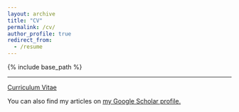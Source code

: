```yaml
---
layout: archive
title: "CV"
permalink: /cv/
author_profile: true
redirect_from:
  - /resume
---
```


{% include base_path %}

------

[Curriculum Vitae](http://wenqian-ye.github.io/files/cv.pdf)

You can also find my articles on <u><a href="{{author.googlescholar}}">my Google Scholar profile</a>.</u>

<!-- Publications
------

(* indicates equal contribution. ) -->
<!-- 
1. **Masked Domain Adaptation (MDA): Lipschitz Regularized Masked Self-supervised Learning for Chest X-ray Domain Adaptation** \[[paper]()\]

   * Xu Cao*, <u>Wenqian Ye*</u>, Elena Sizikova, Kenny Moise, Megan Coffee
   * Under review at The IEEE/CVF Conference on Computer Vision and Pattern Recognition (CVPR), 2023.
   -->
<!-- 2. **ViTASD: Robust ViT Baselines for Autism Spectrum Disorder Facial Detection** \[[paper](https://arxiv.org/abs/2210.16943)\]

   * Xu Cao*, <u>Wenqian Ye*</u>, Elena Sizikova, Xue Bai, Megan Coffee, Hongwu Zeng, Jianguo Cao
   * IEEE International Conference on Acoustics, Speech, and Signal Processing (ICASSP), 2023.

3. **Uncertainty Estimation in Deterministic Vision Transformer** \[[paper](https://charliezhaoyinpeng.github.io/UDM-AAAI23/ap/)\]

   * <u>Wenqian Ye*</u>, Yunsheng Ma*, Xu Cao
   * AAAI Workshop on Uncertainty Reasoning and Quantification in Decision Making (UDM-AAAI), 2023.

4. **Bird’s-Eye-View Traffic Scene Representation Learning via Channel Masked Autoencoder** \[paper\]

   * Xu Cao, Kun Tang, Zhipeng Cao, Tong Zhou, Erlong Li, Ao Liu, Shengtao Zou, Shuqi Mei, <u>Wenqian Ye</u>, Yunsheng Ma, Elena Sizikova, Chao Zheng.
   * Under review at The IEEE International Conference on Robotics and Automation (ICRA), 2023.

5. **Combining FCA-Map with Representation Learning for Aligning Large Biomedical Ontologies** \[[paper](https://ceur-ws.org/Vol-3063/om2021_poster1.pdf)\]

   * Guoxuan Li, Songmao Zhang, Jiayi Wei, <u>Wenqian Ye</u>
   * International Semantic Web Conference, Workshop on Ontology Matching (ISWC), 2021.

6. **Adversarial Examples Generation for Reducing Implicit Gender Bias in Pre-trained Models** \[[paper](https://arxiv.org/abs/2110.01094)\]

   * <u>Wenqian Ye</u>, Fei Xu, Yaojia Huang, Cassie Huang, Ji A
   * ArXiv, 2021. -->

<!-- Education
======
* B.S. in Mathematics, University of Illinois Urbana Champaign, 2020
* M.S. in Computer Science, New York University, 2022

Work experience
======

* **Embedded Software Engineer**
  * Cirrus Logic
  * Duties included:
    * Work on internal and customer-facing UI design and implementation system-level testing for components including device driver, firmware, UI Software test automation.
    * Implement DSP algorithm prototype in Python/Matlab and fixed-point firmware in C/C++.
    * Conduct Embedded Software validation and testing for audio and haptics application -- unit test design, automation, analysis, and report.

* **LiveSensus**
  * Coordinated Science Laboratory, University of Illinois
  * Duties included:
    * Built a machine learning model and open-sourced dataset consisting of 30 hours of audio labeled with MOS scores
for quality estimation during Vo-IP.
    * Designed and developed both simulators to re-create quality degradation in videos and audios for dataset and
survey launched on AWS and LiveSensus website.
    * Collaborated with four other founders, Professor Sanjay Patel and a leading live streaming company, five founders
selected from 40 students under \textit{Alchemy Foundry} at UIUC \textit{Coordinated Science Laboratory(CSL)}. -->

<!-- Skills
======
* Skill 1
* Skill 2
  * Sub-skill 2.1
  * Sub-skill 2.2
  * Sub-skill 2.3
* Skill 3

Publications
======
  <ul>{% for post in site.publications %}
    {% include archive-single-cv.html %}
  {% endfor %}</ul>
  
Talks
======
  <ul>{% for post in site.talks %}
    {% include archive-single-talk-cv.html %}
  {% endfor %}</ul>
  
Teaching
======
  <ul>{% for post in site.teaching %}
    {% include archive-single-cv.html %}
  {% endfor %}</ul> -->
  
<!-- Academic Service
======
* Reviewer of *International Conference on Acoustics, Speech, and Signal Processing (ICASSP)*, 2023
* Reviewer of *The AAAI Conference on Artificial Intelligence (AAAI)*, 2023
* Reviewer of *International Conference on Machine Learning (ICML)*, 2022 -->
